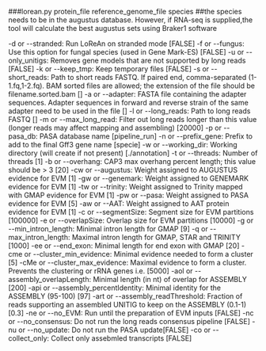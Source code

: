 
###lorean.py protein_file reference_genome_file species
##the species needs to be in the augustus database. However, if RNA-seq is supplied,the tool will calculate the best augustus sets using Braker1 software

-d or --stranded: 
    Run LoReAn on stranded mode [FALSE]
-f or --fungus: 
    Use this option for fungal species (used in Gene Mark-ES)  [FALSE]
-u or --only_unitigs: 
    Removes gene models that are not supported by long reads [FALSE]
-k or --keep_tmp: 
    Keep temporary files [FALSE]
-s or --short_reads: 
    Path to short reads FASTQ. If paired end, comma-separated (1-1.fq,1-2.fq). BAM sorted files are allowed; the extension of the file should be filename.sorted.bam []
-a or --adapter: 
    FASTA file containing the adapter sequences. Adapter sequences in forward and reverse strain of the same adapter need to be used in the file []
-l or --long_reads: 
    Path to long reads FASTQ []
-m or --max_long_read: 
    Filter out long reads longer than this value (longer reads may affect mapping and assembling) [20000]
-p or --pasa_db: 
    PASA database name [pipeline_run]
-n or --prefix_gene: 
    Prefix to add to the final Gff3 gene name [specie]
-w or --working_dir: 
    Working directory (will create if not present) [./annotation]
-t or --threads: 
    Number of threads [1]
-b or --overhang: 
    CAP3 max overhang percent length; this value should be > 3 [20]
-cw or --augustus: 
    Weight assigned to AUGUSTUS evidence for EVM [1]
-gw or --genemark: 
    Weight assigned to GENEMARK evidence for EVM [1]
-tw or --trinity: 
    Weight assigned to Trinity mapped with GMAP evidence for EVM [1]
-pw or --pasa: 
    Weight assigned to PASA evidence for EVM [5]
-aw or --AAT:
    Weight assigned to AAT protein evidence for EVM [1]
-c or --segmentSize:
    Segment size for EVM partitions [100000]
-e or --overlapSize:
    Overlap size for EVM partitions [10000]
-g or --min_intron_length:
    Minimal intron length for GMAP [9]
-q or --max_intron_length:
    Maximal intron length for GMAP, STAR and TRINITY [1000]
-ee or --end_exon:
    Minimal length for end exon with GMAP [20]
-cme or --cluster_min_evidence: 
    Minimal evidence needed to form a cluster [5]
-cMe or --cluster_max_evidence: 
    Maximal evidence to form a cluster. Prevents the clustering or rRNA genes i.e. [5000]
-aol or --assembly_overlapLength: 
    Minimal length (in nt) of overlap for ASSEMBLY [200]
-api or --assembly_percentIdentity: 
    Minimal identity for the ASSEMBLY (95-100) [97]
-art or --assembly_readThreshold: 
    Fraction of reads supporting an assembled UNITIG to keep on the ASSEMBLY (0.1-1) [0.3]
-ne or --no_EVM: 
    Run until the preparation of EVM inputs [FALSE]
-nc or --no_consensus: 
    Do not run the long reads consensus pipeline [FALSE]
-nu or --no_update: 
    Do not run the PASA update[FALSE]
-co or --collect_only: 
    Collect only assebmled transcripts [FALSE]

